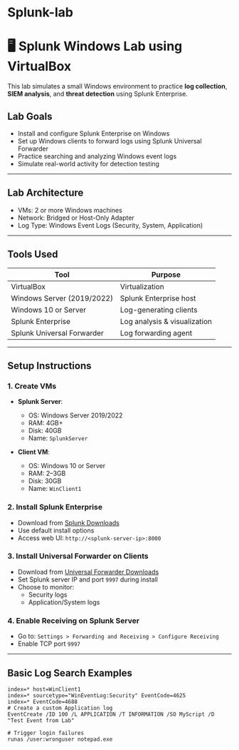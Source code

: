 # Splunk-lab

# 🖥️ Splunk Windows Lab using VirtualBox

This lab simulates a small Windows environment to practice **log collection**, **SIEM analysis**, and **threat detection** using Splunk Enterprise.

##  Lab Goals
- Install and configure Splunk Enterprise on Windows
- Set up Windows clients to forward logs using Splunk Universal Forwarder
- Practice searching and analyzing Windows event logs
- Simulate real-world activity for detection testing

---

##  Lab Architecture


- VMs: 2 or more Windows machines
- Network: Bridged or Host-Only Adapter
- Log Type: Windows Event Logs (Security, System, Application)

---

##  Tools Used

| Tool                    | Purpose                          |
|-------------------------|----------------------------------|
| VirtualBox              | Virtualization                   |
| Windows Server (2019/2022) | Splunk Enterprise host         |
| Windows 10 or Server    | Log-generating clients           |
| Splunk Enterprise       | Log analysis & visualization     |
| Splunk Universal Forwarder | Log forwarding agent           |

---

##  Setup Instructions

### 1. Create VMs

- **Splunk Server**:
  - OS: Windows Server 2019/2022
  - RAM: 4GB+
  - Disk: 40GB
  - Name: `SplunkServer`

- **Client VM**:
  - OS: Windows 10 or Server
  - RAM: 2–3GB
  - Disk: 30GB
  - Name: `WinClient1`

### 2. Install Splunk Enterprise

- Download from [Splunk Downloads](https://www.splunk.com/en_us/download/splunk-enterprise.html)
- Use default install options
- Access web UI: `http://<splunk-server-ip>:8000`

### 3. Install Universal Forwarder on Clients

- Download from [Universal Forwarder Downloads](https://www.splunk.com/en_us/download/universal-forwarder.html)
- Set Splunk server IP and port `9997` during install
- Choose to monitor:
  - Security logs
  - Application/System logs

### 4. Enable Receiving on Splunk Server

- Go to: `Settings > Forwarding and Receiving > Configure Receiving`
- Enable TCP port `9997`

---

##  Basic Log Search Examples

```spl
index=* host=WinClient1
index=* sourcetype="WinEventLog:Security" EventCode=4625
index=* EventCode=4688
# Create a custom Application log
EventCreate /ID 100 /L APPLICATION /T INFORMATION /SO MyScript /D "Test Event from Lab"

# Trigger login failures
runas /user:wronguser notepad.exe
